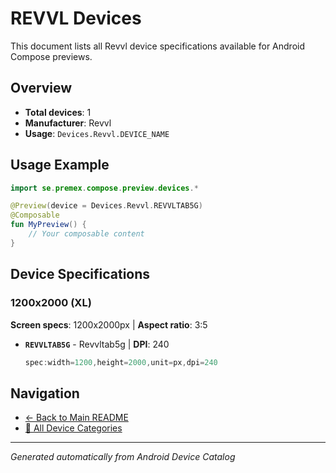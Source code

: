 # REVVL Devices

This document lists all Revvl device specifications available for Android Compose previews.

## Overview

- **Total devices**: 1
- **Manufacturer**: Revvl
- **Usage**: `Devices.Revvl.DEVICE_NAME`

## Usage Example

```kotlin
import se.premex.compose.preview.devices.*

@Preview(device = Devices.Revvl.REVVLTAB5G)
@Composable
fun MyPreview() {
    // Your composable content
}
```

## Device Specifications

### 1200x2000 (XL)

**Screen specs**: 1200x2000px | **Aspect ratio**: 3:5

- **`REVVLTAB5G`** - Revvltab5g | **DPI**: 240
  ```kotlin
  spec:width=1200,height=2000,unit=px,dpi=240
  ```

## Navigation

- [← Back to Main README](../../README.md)
- [📱 All Device Categories](../README.md)

---
*Generated automatically from Android Device Catalog*
